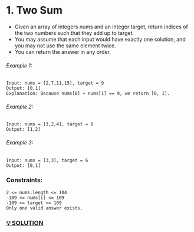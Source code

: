 # 1. Two Sum
- Given an array of integers nums and an integer target, return indices of the two numbers such that they add up to target. </br>
- You may assume that each input would have exactly one solution, and you may not use the same element twice. </br>
- You can return the answer in any order. </br>

###### Example 1:
```
Input: nums = [2,7,11,15], target = 9
Output: [0,1]
Explanation: Because nums[0] + nums[1] == 9, we return [0, 1].
```

###### Example 2:
```
Input: nums = [3,2,4], target = 6
Output: [1,2]
```

###### Example 3:
```
Input: nums = [3,3], target = 6
Output: [0,1]
```

### Constraints:
```
2 <= nums.length <= 104
-109 <= nums[i] <= 109
-109 <= target <= 109
Only one valid answer exists.
```

### [💡 SOLUTION](../src/1_two_sum.py) 
